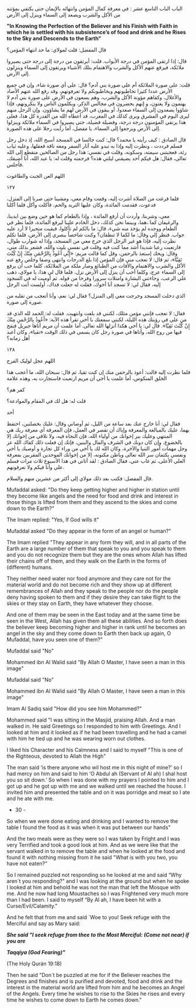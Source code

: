 الباب الباب التاسع عشر : في معرفة كمال المؤمن وانتهائه بالإيمان حتى يكتفي بمؤتنه من الأكل والشرب ويصعد إلى السماء وينزل إلى الأرض 

**"In Knowing the Perfection of the Believer and his Finish with Faith in which he is** **settled with his subsistence’s of food and drink and he Rises to the Sky and Descends** **to the Earth"**

قال المفضل: قلت لمولاي: ما حد انتهاء المؤمن؟ 

قال: إذا ارتقى المؤمن في درجة الأبواب. قلت: أيرتقون من درجة إلى درجة حتى يصيروا ملائكة، فيرفع عنهم الأكل والشرب والاهتمام بتلك الأشياء ويرتقون إلى السماء وينزلون إلى الأرض. 

قلت: على صورة الملائكة أم على صورة بني آدم؟ قال: على أي صورة شاء، وإن في جميع الأرض عددا كثيرا تخاطبونهم ويخاطبونكم ولا تعرفونهم، وقد رفع الله عنهم الأصاد والأغلال، وكفاهم مؤونة الأكل والشرب، وهم يسعون في الأرض على صورة بني آدم لا يهتمون ولا يغتون، و إنهم يحضرون في مجالس الذكر، ويكلمون الناس ولا ينكرونهم، فإذا شاؤوا يصعدون إلى السماء صعدوا، أو يبقون في الأرض لهم ما يشاؤون. وإن الرجل منهم ليرى اليوم في المشرق وبرى كذلك في المغرب، قد أعطاه الله من القدرة كل هذا، فعلى هذا يرتقي المؤمنون درجة درجة، وفضيلة فضيلة، حتى يصيروا في السماء ملائكة وينزلوا إلى الأرض ويرجعوا إلى السماء، يا مفضل، أما رأيت رجلا على هذه الصورة. 

قال الصادق : کیف رأیته یا محمد؟ قال: كنت جالسا في المسجد أسبح الله، إذ دخل رجل فسلم فرددت ، ونظرت إليه وإذا به تبدو عليه آثار السفر ومعه ناقة فعقلها، وعليه ثياب رئة، فعجبتنی سیمته، وسكونه، وقلت في نفسي: هذا رجل من الصالحين منقطع إلى الله تعالى، فقال: هل فيكم أحد يضيقني ليلتي هذه؟ فرحمته وقلت له: يا عبد الله، أنا أضيقك، فأجلس. 

اللهم العن الجبت والطاغوت 

۱۲۷ 

فلما فرغت من الصلاة أشرت إليه، وقمت وقام معي، ومشينا حتى صرنا إلى المنزل، فدعوت، فقدمت المائدة، وكان عليها الثريد والحم، فأكلت وأكل فلما أكلنا 

معي، وشربنا، وأردت أن أرفع المائدة ، وإذا بالطعام كما هو حين وضع بين ايدينا، والرغيفان كما ،هما، وبينما نحن كذلك، دخل الخادم علينا ليرفع المائدة، فلما نظر في الطعام ووجده لم يؤخذ منه شيء، قال: ما بالكم لم تأكلوا، فبقيت متحيرا لا أرد عليه جواب. فنظر إلي وقال: ما لكما لا تنطقان؟ وكنت شاخصاً ببصري إلى الأرض، فلما تكلم نظرت إليه، فإذا هو غير الرجل الذي خرج معي من المسجد، وإذا له شوارب طوال، فارتعبت رعبا شديدا أشد مما كنت فيه وقلت في نفسي بليت والله، فشعر بذلك مني، وقال: ويحك إستعذ بالرحمن، وقل كما قالت مريم: «إِنِّي أَعُوذُ بِالرَّحْمَنِ مِنْكَ إِنْ كُنْتَ تَقِيَّا»، ثم قال: لا تعجب مني فإن المؤمن إذا بلغ الدرجات وانتهى وصفا وخلص رفع عنه الأكل والشرب والاهتمام والأفات من الطبائع وصار ملكة من الملائكة، كلما حب أن يرفع إلى السماء عرج، وكلما أحب أن ينزل إلى الأرض نزل، فلما قال لي هذا، يا مولاي، ذهب علي الرعب، وجاءتني البشارة وامتلات سرورا وفرحا من قوله. ثم أوميت له في السجود إليه، فقال لي: لا تسجد أنا أخوك، فقلت له جعلت فداك، أولست أنت الرجل 

الذي دخلت المسجد وخرجت معي إلى المنزل؟ فقال لي: نعم، وأنا أتعجب من تقلبه من صورة إلى صورة. 

فقال: لا تعجب فإنني مؤمن مثلك، لكنني قد بلغت وانتهيت. فقلت له: الحمد لله الذي قد من علي في رؤيتك هذه الليلة، لكنني سمعتك با أخي تقرأ هذه الآية: «أَعُوذُ بِالرَّحْمنِ مِنْكَ إِنْ كُنْتَ تَقِيَّا». قال لي: يا أخي هكذا أنزلها الله تعالى. أما علمت أن مريم أتاها جبريل فنفخ فيها من روح الله، وأتاها في صورة رجل كان يسمى في ذلك الوقت «تقيا»، وكان أعبد أهل زمانه؟ 

۱۲۸ 

اللهم عجل لوليک الفرج 

فلما نظرت إليه قالت: أعوذ بالرحمن منك إن كنت تقيا، ثم قال: سبحان الله، ما أعجب هذا الخلق المنكوس، أما علمت يا أخي أن مريم ارتعبت فاستجارت به، وهذه علامة 

کفر هم؟ 

قلت له: هل لك في المقام والموادعة؟ 

أحد 

فقال لي: أنا خارج عنك بعد ساعة من الليل، ثم أوصاني وقال: عليك بخصلتين، احتفظ بهما، عليك بالمبالغة والمعرفة وإياك أن تقصر في العمل، فإن المعرفة أي معرفة ربك هي المنتهي وعليك ببر إخوانك من أولياء الله، فإن النجاة فيه، ولا تلاقي من إخوانك إلا بالخضوع، وإن كان دونك في الشرف والمال والبنين، فإنك إن فعلت ذلك كفاك الله عز وجل مهمات أمور التنيا والآخرة، وكان الله لك يا أخي من وراء كل تجارة و أوصيك يا أخي ونفسي بكتمان سر الله تعالى وباطن مكنونه، إلا من إخوانك الموحدين المقربين بمعرفة العلي الأعلى، ثم غاب عني، فقال الصادق : لقد أتاني في هذا الأسبوع ثلاث مرات فسلم علي وأنا فيكم ولا تعرفونهم. 

قال المفضل: فكتب بعد ذلك مولاي إلى أكثر من عشرين منهم والسلام. 

Mufaddal asked: "Do they keep getting higher and higher in station until they become like angels and the need for food and drink and interest in those things is lifted from them and they ascend to the skies and come down to the Earth?"

The Imam replied: "Yes, If God wills it"

Mufaddal asked "Do they appear in the form of an angel or human?"

The Imam replied "They appear in any form they will, and in all parts of the Earth are a large number of them that speak to you and you speak to them and you do not recognize them but they are the ones whom Allah has lifted their chains off of them, and they walk on the Earth in the forms of (different) humans.

They neither need water nor food anymore and they care not for the material world and do not become rich and they show up at different remembrances of Allah and they speak to the people nor do the people deny having spoken to them and if they desire they can take flight to the skies or they stay on Earth, they have whatever they choose.

And one of them may be seen in the East today and at the same time be seen in the West, Allah has given them all these abilities. And so forth does the believer keep becoming higher and higher in rank until he becomes an angel in the sky and they come down to Earth then back up again, O Mufaddal, have you seen one of them?"

Mufaddal said "No"

Mohammed ibn Al Walid said "By Allah O Master, I have seen a man in this image"

Mufaddal said "No"

Mohammed ibn Al Walid said "By Allah O Master, I have seen a man in this image"

Imam Al Sadiq said "How did you see him Mohammed?"

Mohammed said "I was sitting in the Masjid, praising Allah. And a man walked in. He said Greetings so I responded to him with Greetings. And I looked at him and it looked as if he had been travelling and he had a camel with him he tied up and he was wearing worn out clothes.

I liked his Character and his Calmness and I said to myself "This is one of the Righteous, devoted to Allah the High"

The man said ‘is there anyone who wil host me in this night of mine?’ so I had mercy on him and said to him ‘O Abdul ah (Servant of Al ah) I shal host you so sit down.’ So when I was done with my prayers I pointed to him and I got up and he got up with me and we walked until we reached the house. I invited him and presented the table and on it was porridge and meat so I ate and he ate with me.

- 30 -

So when we were done eating and drinking and I wanted to remove the table I found the food as it was when it was put between our hands"

And the two meals were as they were so I was taken by Fright and I was very Terrified and took a good look at him. And as we were like that the servant walked in to remove the table and when he looked at the food and found it with nothing missing from it he said "What is with you two, you have not eaten?"

So I remained puzzled not responding so he looked at me and said “Why aren´t you responding?" and I was looking at the ground but when he spoke I looked at him and behold he was not the man that left the Mosque with me. And he now had long Moustaches so I was Frightened very much more than I had been. I said to myself “By Al ah, I have been hit with a Curse/Evil/Calamity."

And he felt that from me and said ´Woe to you! Seek refuge with the Merciful and say as Mary said:

_**She said "I seek refuge from thee to the Most Merciful: (Come not near) if you are**_

_**Taqqiya (God Fearing)"**_

(The Holy Qurán 19:18)

Then he said "Don´t be puzzled at me for if the Believer reaches the Degrees and finishes and is purified and devoted, food and drink and the interest in the material world are lifted from him and he becomes an Angel of the Angels. Every time he wishes to rise to the Skies he rises and every time he wishes to come down to Earth he comes down."

